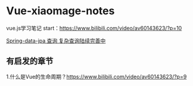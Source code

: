 # Vue-xiaomage-notes
vue.js学习笔记
start：https://www.bilibili.com/video/av60143623/?p=10

[Spring-data-jpa 查询  复杂查询陆续完善中](./001.Vue的MVVM模型.md)

## 有启发的章节
1.什么是Vue的生命周期？https://www.bilibili.com/video/av60143623/?p=9